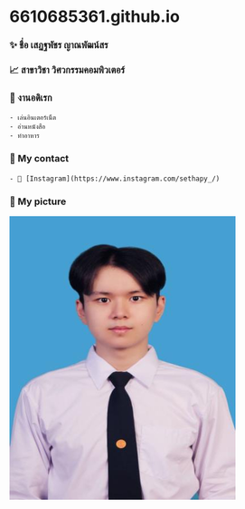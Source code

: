 # 6610685361.github.io

### ✨ ชื่อ เสฏฐพัชร ญาณพัฒน์สร
### 📈 สาขาวิชา วิศวกรรมคอมพิวเตอร์
### 🚀 งานอดิเรก 
    - เล่นอินเตอร์เน็ต
    - อ่านหนังสือ 
    - ทำอาหาร
### 💬 My contact
    - 📸 [Instagram](https://www.instagram.com/sethapy_/)
### 🧑 My picture
![รูปภาพฉัน](Picture/MyPic.jpeg)

